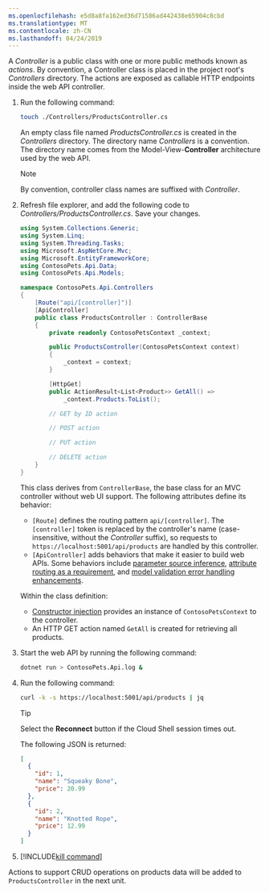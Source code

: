```yaml
---
ms.openlocfilehash: e5d8a8fa162ed36d71586ad442438e65904c8cbd
ms.translationtype: MT
ms.contentlocale: zh-CN
ms.lasthandoff: 04/24/2019
---
```

A *Controller* is a public class with one or more public methods known as *actions*. By convention, a Controller class is placed in the project root's *Controllers* directory. The actions are exposed as callable HTTP endpoints inside the web API controller.

1. Run the following command:

    ```bash
    touch ./Controllers/ProductsController.cs
    ```

    An empty class file named *ProductsController.cs* is created in the *Controllers* directory. The directory name *Controllers* is a convention. The directory name comes from the Model-View-**Controller** architecture used by the web API.

    > [!NOTE]
    > By convention, controller class names are suffixed with *Controller*.
1. Refresh file explorer, and add the following code to *Controllers/ProductsController.cs*. Save your changes.

    ```csharp
    using System.Collections.Generic;
    using System.Linq;
    using System.Threading.Tasks;
    using Microsoft.AspNetCore.Mvc;
    using Microsoft.EntityFrameworkCore;
    using ContosoPets.Api.Data;
    using ContosoPets.Api.Models;

    namespace ContosoPets.Api.Controllers
    {
        [Route("api/[controller]")]
        [ApiController]
        public class ProductsController : ControllerBase
        {
            private readonly ContosoPetsContext _context;

            public ProductsController(ContosoPetsContext context)
            {
                _context = context;
            }

            [HttpGet]
            public ActionResult<List<Product>> GetAll() =>
                _context.Products.ToList();

            // GET by ID action

            // POST action

            // PUT action

            // DELETE action
        }
    }
    ```

    This class derives from `ControllerBase`, the base class for an MVC controller without web UI support. The following attributes define its behavior:

    * `[Route]` defines the routing pattern `api/[controller]`. The `[controller]` token is replaced by the controller's name (case-insensitive, without the *Controller* suffix), so requests to `https://localhost:5001/api/products` are handled by this controller.
    * `[ApiController]` adds behaviors that make it easier to build web APIs. Some behaviors include [parameter source inference](https://docs.microsoft.com/aspnet/core/web-api/#binding-source-parameter-inference), [attribute routing as a requirement](https://docs.microsoft.com/aspnet/core/web-api/#attribute-routing-requirement), and [model validation error handling enhancements](https://docs.microsoft.com/aspnet/core/web-api/#automatic-http-400-responses).

    Within the class definition:

    * [Constructor injection](https://docs.microsoft.com/aspnet/core/mvc/controllers/dependency-injection#constructor-injection) provides an instance of `ContosoPetsContext` to the controller.
    * An HTTP GET action named `GetAll` is created for retrieving all products.
1. Start the web API by running the following command:

    ```bash
    dotnet run > ContosoPets.Api.log &
    ```
1. Run the following command:

    ```bash
    curl -k -s https://localhost:5001/api/products | jq
    ```

    > [!TIP]
    > Select the **Reconnect** button if the Cloud Shell session times out.

    The following JSON is returned:

    ```json
    [
      {
        "id": 1,
        "name": "Squeaky Bone",
        "price": 20.99
      },
      {
        "id": 2,
        "name": "Knotted Rope",
        "price": 12.99
      }
    ]
    ```

1. [!INCLUDE[kill command](../../includes/kill-dotnet-processes.md)]

Actions to support CRUD operations on products data will be added to `ProductsController` in the next unit.
